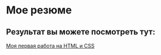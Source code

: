 # Мое резюме

## Результат вы можете посмотреть тут:

[Моя первая работа на HTML и CSS](https://hannabanana23.github.io/resume/)
